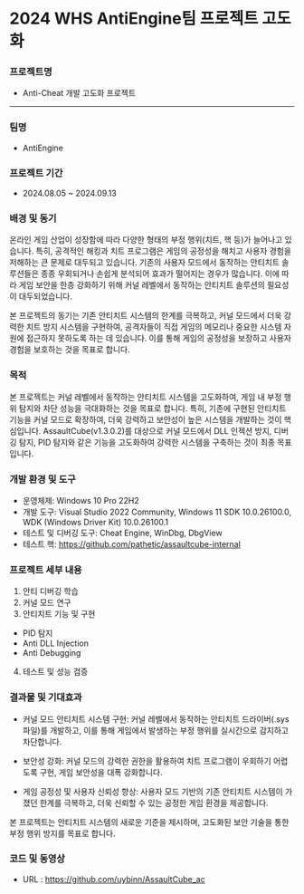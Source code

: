 # 2024 WHS AntiEngine팀 프로젝트 고도화

### 프로젝트명
- Anti-Cheat 개발 고도화 프로젝트
----------------------------------------

### 팀명
- AntiEngine

### 프로젝트 기간
- 2024.08.05 ~ 2024.09.13

### 배경 및 동기
 온라인 게임 산업이 성장함에 따라 다양한 형태의 부정 행위(치트, 핵 등)가 늘어나고 있습니다. 특히, 공격적인 해킹과 치트 프로그램은 게임의 공정성을 해치고 사용자 경험을 저해하는 큰 문제로 대두되고 있습니다. 기존의 사용자 모드에서 동작하는 안티치트 솔루션들은 종종 우회되거나 손쉽게 분석되어 효과가 떨어지는 경우가 많습니다. 이에 따라 게임 보안을 한층 강화하기 위해 커널 레벨에서 동작하는 안티치트 솔루션의 필요성이 대두되었습니다.

 본 프로젝트의 동기는 기존 안티치트 시스템의 한계를 극복하고, 커널 모드에서 더욱 강력한 치트 방지 시스템을 구현하여, 공격자들이 직접 게임의 메모리나 중요한 시스템 자원에 접근하지 못하도록 하는 데 있습니다. 이를 통해 게임의 공정성을 보장하고 사용자 경험을 보호하는 것을 목표로 합니다.

### 목적
 본 프로젝트는 커널 레벨에서 동작하는 안티치트 시스템을 고도화하여, 게임 내 부정 행위 탐지와 차단 성능을 극대화하는 것을 목표로 합니다. 특히, 기존에 구현된 안티치트 기능을 커널 모드로 확장하여, 더욱 강력하고 보안성이 높은 시스템을 개발하는 것이 핵심입니다. AssaultCube(v1.3.0.2)를 대상으로 커널 모드에서 DLL 인젝션 방지, 디버깅 탐지, PID 탐지와 같은 기능을 고도화하여 강력한 시스템을 구축하는 것이 최종 목표입니다.

### 개발 환경 및 도구
- 운영체제: Windows 10 Pro 22H2
- 개발 도구: Visual Studio 2022 Community, Windows 11 SDK 10.0.26100.0, WDK (Windows Driver Kit) 10.0.26100.1
- 테스트 및 디버깅 도구: Cheat Engine, WinDbg, DbgView
- 테스트 핵: https://github.com/pathetic/assaultcube-internal

### 프로젝트 세부 내용
1. 안티 디버깅 학습
2. 커널 모드 연구
3. 안티치트 기능 및 구현
  - PID 탐지
  - Anti DLL Injection
  - Anti Debugging
4. 테스트 및 성능 검증

### 결과물 및 기대효과
- 커널 모드 안티치트 시스템 구현: 커널 레벨에서 동작하는 안티치트 드라이버(.sys 파일)를 개발하고, 이를 통해 게임에서 발생하는 부정 행위를 실시간으로 감지하고 차단합니다.

- 보안성 강화: 커널 모드의 강력한 권한을 활용하여 치트 프로그램이 우회하기 어렵도록 구현, 게임 보안성을 대폭 강화합니다.

- 게임 공정성 및 사용자 신뢰성 향상: 사용자 모드 기반의 기존 안티치트 시스템이 가졌던 한계를 극복하고, 더욱 신뢰할 수 있는 공정한 게임 환경을 제공합니다.

 본 프로젝트는 안티치트 시스템의 새로운 기준을 제시하며, 고도화된 보안 기술을 통한 부정 행위 방지를 목표로 합니다.

### 코드 및 동영상
- URL : https://github.com/uybinn/AssaultCube_ac
